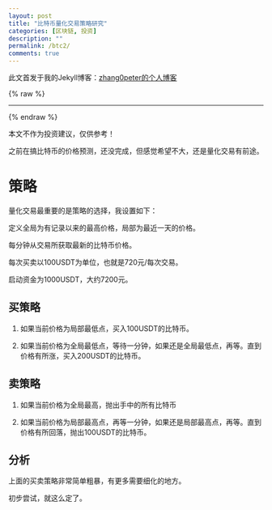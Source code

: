 ```yaml
---
layout: post
title: "比特币量化交易策略研究"
categories: [区块链, 投资]
description: ""
permalink: /btc2/
comments: true
---
```


此文首发于我的Jekyll博客：[zhang0peter的个人博客](https://zhang0peter.com)         

{% raw %}
***          
{% endraw %}

本文不作为投资建议，仅供参考！

之前在搞比特币的价格预测，还没完成，但感觉希望不大，还是量化交易有前途。

# 策略

量化交易最重要的是策略的选择，我设置如下：

定义全局为有记录以来的最高价格，局部为最近一天的价格。

每分钟从交易所获取最新的比特币价格。    

每次买卖以100USDT为单位，也就是720元/每次交易。

启动资金为1000USDT，大约7200元。

## 买策略

1. 如果当前价格为局部最低点，买入100USDT的比特币。

2. 如果当前价格为全局最低点，等待一分钟，如果还是全局最低点，再等。直到价格有所涨，买入200USDT的比特币。

## 卖策略

1. 如果当前价格为全局最高，抛出手中的所有比特币

2. 如果当前价格为局部最高点，再等一分钟，如果还是局部最高点，再等。直到价格有所回落，抛出100USDT的比特币。

## 分析
上面的买卖策略非常简单粗暴，有更多需要细化的地方。

初步尝试，就这么定了。

